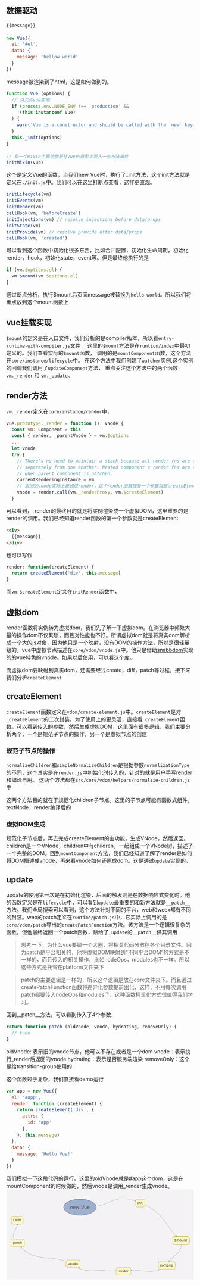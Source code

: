## 数据驱动

```js
{{message}}

new Vue({
  el: '#el',
  data: {
    message: 'hellow world'
  }
})
```

message被渲染到了html，这是如何做到的。
```js
function Vue (options) {
  // 只允许vue实例
  if (process.env.NODE_ENV !== 'production' &&
    !(this instanceof Vue)
  ) {
    warn('Vue is a constructor and should be called with the `new` keyword')
  }
  this._init(options)
}

// 每一个mixin主要功能是往Vue的原型上混入一些方法属性
initMixin(Vue)
```

这个是定义Vue的函数，当我们new Vue时，执行了_init方法，这个init方法就是定义在`./init.js`中。我们可以在这里打断点查看，这样更直观。
```js
initLifecycle(vm)
initEvents(vm)
initRender(vm)
callHook(vm, 'beforeCreate')
initInjections(vm) // resolve injections before data/props
initState(vm)
initProvide(vm) // resolve provide after data/props
callHook(vm, 'created')
```
可以看到这个函数中初始化很多东西，比如合并配置，初始化生命周期，初始化render，hook，初始化state，event等。但是最终他执行的是
```js
if (vm.$options.el) {
  vm.$mount(vm.$options.el)
}
```
通过断点分析，执行$mount后页面message被替换为`hello world`。所以我们将重点放到这个mount函数上

## vue挂载实现

`$mount`的定义是在入口文件，我们分析的是compiler版本，所以看`entry-runtime-with-compiler.js`文件，
这里的`$mount`方法是在`runtion/index`中最初定义的。我们查看实际的`$mount`函数，
调用的是`mountComponent`函数，这个方法在`core/instance/lifecycle`中。
在这个方法中我们创建了`watcher`实例,这个实例的回调我们调用了`updateComponent`方法，
重点关注这个方法中的两个函数`vm._render` 和 `vm._update`。

## render方法
`vm._render`定义在`core/instance/render`中，
```js
Vue.prototype._render = function (): VNode {
  const vm: Component = this
  const { render, _parentVnode } = vm.$options
  ...
  let vnode
  try {
    // There's no need to maintain a stack because all render fns are called
    // separately from one another. Nested component's render fns are called
    // when parent component is patched.
    currentRenderingInstance = vm
    // 返回的vnode实际上是通过render，这个render函数接受一个参数就是createElement函数。我们已经知道createElement的用法
    vnode = render.call(vm._renderProxy, vm.$createElement)
  }
```
可以看到，_render的最终目的就是将实例渲染成一个虚拟DOM，这里重要的是render的调用。我们已经知道render函数的第一个参数就是createElement
```html
<div>
  {{message}}
</div>
```
也可以写作
```js
render: function(createElement) {
  return createElement('div', this.meesage)
}
```
而`vm.$createElement`定义在`initRender`函数中，

## 虚拟dom
render函数将实例转为虚拟dom，我们先了解一下虚拟dom。在浏览器中频繁大量的操作dom不仅繁琐，而且对性能也不好。所谓虚拟dom就是将真实dom解析成一个大的js对象，因为他只是一个映射，没有DOM的操作方法，所以是很轻量级的。vue中虚拟节点描述在`core/vdom/vnode.js`中。他只是借助[snabbdom](https://github.com/snabbdom/snabbdom)实现的的vue特色的vnode。如果以后使用，可以看这个库。

而虚拟dom要映射到真实dom，还需要经过create，diff，patch等过程，接下来我们分析`createElement`

## createElement
`createElement`函数定义在`vdom/create-element.js`中。`createElement`是对`_createElement`的二次封装，为了使用上的更灵活，直接看`_createElement`函数。可以看到传入的参数，然后生成虚拟DOM，这里面有很多逻辑，我们主要分析两个，一个是规范子节点的操作，另一个是虚拟节点的创建

### 规范子节点的操作
`normalizeChildren`和`simpleNormalizeChildren`是根据参数`normalizationType`的不同，这个其实是在`render.js`中初始化时传入的，针对的就是用户手写render和编译自用。
这两个方法都在`src/core/vdom/helpers/normalzie-children.js`中

这两个方法目的就在于规范化children子节点。这里的子节点可能有函数式组件，textNode，render编译后的

### 虚拟DOM生成
规范化子节点后，再去完成createElement的主功能，生成VNode，然后返回。children是一个VNode，children中有children，一起组成一个VNode树，描述了一个完整的DOM。回到`mountComponent`方法，我们已经知道了解了render是如何将DOM描述成vnode，再来看vnode如何还原成dom。这是通过`update`实现的。

## update
update的使用第一次是在初始化渲染，后面的触发则是在数据响应式变化时。他的函数定义是在`lifecycle`中，可以看到`update`最重要的和新方法就是`__patch__`方法。我们全局搜索可以看到，这个方法针对不同的平台，web和weex都有不同的封装。web的patch定义在`runtime/patch.js`中，它实际上调用的是
`core/vdom/patch`导出的`createPatchFunction`方法。该方法是一个逻辑很复杂的函数，但他最终返回一个patch函数，赋给了`_update`的`__patch__`供其调用

> 思考一下，为什么vue要绕一个大圈，将相关代码分散在各个目录文件。因为patch是平台相关的，他将虚拟DOM映射到“不同平台DOM”的方式是不一样的，而且传入的相关操作，比如nodeOps，modules也不一样。所以这些方式是托管在platform文件夹下

> patch的主要逻辑是一样的，所以这个逻辑是放在core文件夹下。而且通过createPatchFunction函数将差异化参数提前固化，这样，不用每次调用patch都要传入nodeOps和modules了。这种函数柯里化方式很值得我们学习。

回到__patch__方法，可以看到传入了4个参数.
```js
return function patch (oldVnode, vnode, hydrating, removeOnly) {
  // tudo
}
```
oldVnode: 表示旧的vnode节点，他可以不存在或者是一个dom
vnode：表示执行_render后返回的vnode
hydrating：表示是否服务端渲染
removeOnly：这个是给transition-group使用的

这个函数过于复杂，我们直接看demo运行
```js
var app = new Vue({
  el: '#app',
  render: function (createElement) {
    return createElement('div', {
      attrs: {
        id: 'app'
      },
    }, this.message)
  },
  data: {
    message: 'Hello Vue!'
  }
})
```
我们模拟一下这段代码的运行。这里的oldVnode就是#app这个dom，这是在mountComponent的时候做的，然后vnode是调用_render生成vnode。
![流程图](./imgs/1.png)